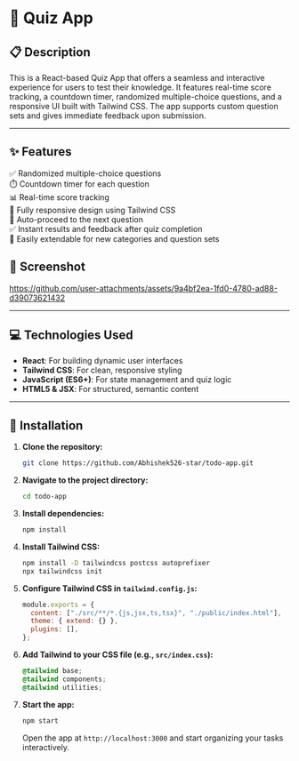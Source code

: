 # 🧠 Quiz App

## 📋 Description

This is a React-based Quiz App that offers a seamless and interactive experience for users to test their knowledge. It features real-time score tracking, a countdown timer, randomized multiple-choice questions, and a responsive UI built with Tailwind CSS. The app supports custom question sets and gives immediate feedback upon submission.

---

## ✨ Features

✅ Randomized multiple-choice questions  
⏱️ Countdown timer for each question  
📊 Real-time score tracking  
📱 Fully responsive design using Tailwind CSS  
🔁 Auto-proceed to the next question  
✅ Instant results and feedback after quiz completion  
📂 Easily extendable for new categories and question sets  



## 📸 Screenshot  
https://github.com/user-attachments/assets/9a4bf2ea-1fd0-4780-ad88-d39073621432
 


---

## 💻 Technologies Used

- **React**: For building dynamic user interfaces  
- **Tailwind CSS**: For clean, responsive styling  
- **JavaScript (ES6+)**: For state management and quiz logic  
- **HTML5 & JSX**: For structured, semantic content  

---

##  🚀 Installation

1. **Clone the repository:**
   ```bash
   git clone https://github.com/Abhishek526-star/todo-app.git
   ```
2. **Navigate to the project directory:**
   ```bash
   cd todo-app
   ```
3. **Install dependencies:**
   ```bash
   npm install
   ```
4. **Install Tailwind CSS:**
   ```bash
   npm install -D tailwindcss postcss autoprefixer
   npx tailwindcss init
   ```
5. **Configure Tailwind CSS in `tailwind.config.js`:**
   ```javascript
   module.exports = {
     content: ["./src/**/*.{js,jsx,ts,tsx}", "./public/index.html"],
     theme: { extend: {} },
     plugins: [],
   };
   ```
6. **Add Tailwind to your CSS file (e.g., `src/index.css`):**
   ```css
   @tailwind base;
   @tailwind components;
   @tailwind utilities;
   ```
7. **Start the app:**
   ```bash
   npm start
   ```

   Open the app at `http://localhost:3000` and start organizing your tasks interactively.


